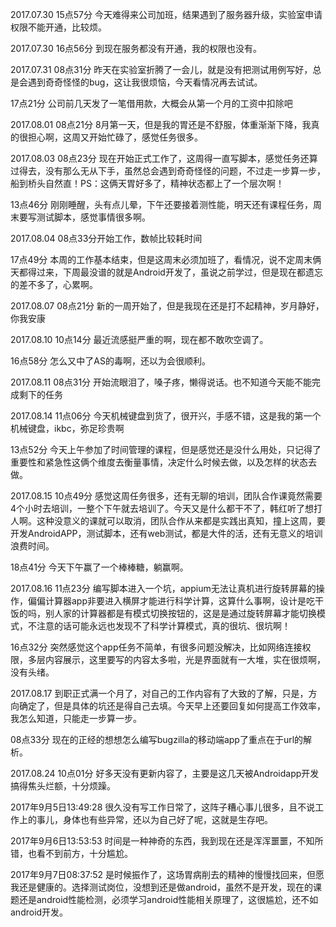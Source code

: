 2017.07.30 15点57分 今天难得来公司加班，结果遇到了服务器升级，实验室申请权限不能开通，比较烦。

2017.07.30 16点56分 到现在服务都没有开通，我的权限也没有。

2017.07.31 08点31分 昨天在实验室折腾了一会儿，就是没有把测试用例写好，总是会遇到奇奇怪怪的bug，这让我很烦恼，今天看情况再去试试。

17点21分 公司前几天发了一笔借用款，大概会从第一个月的工资中扣除吧

2017.08.01 08点21分 8月第一天，但是我的胃还是不舒服，体重渐渐下降，我真的很担心啊，这周又开始忙碌了，感觉任务很多。

2017.08.03 08点23分 现在开始正式工作了，这周得一直写脚本，感觉任务还算过得去，没有那么无从下手，虽然总会遇到奇奇怪怪的问题，不过走一步算一步，船到桥头自然直！PS：这俩天胃好多了，精神状态都上了一个层次啊！

13点46分 刚刚睡醒，头有点儿晕，下午还要接着测性能，明天还有课程任务，周末要写测试脚本，感觉事情很多啊。

2017.08.04 08点33分开始工作，数帧比较耗时间

17点49分 本周的工作基本结束，但是这周末必须加班了，看情况，说不定周末俩天都得过来，下周最没谱的就是Android开发了，虽说之前学过，但是现在都遗忘的差不多了，心累啊。

2017.08.07 08点21分 新的一周开始了，但是我现在还是打不起精神，岁月静好，你我安康

2017.08.10 10点14分 最近流感挺严重的啊，现在都不敢吹空调了。

16点58分 怎么又中了AS的毒啊，还以为会很顺利。

2017.08.11 08点31分 开始流眼泪了，嗓子疼，懒得说话。也不知道今天能不能完成剩下的任务

2017.08.14 11点06分 今天机械键盘到货了，很开兴，手感不错，这是我的第一个机械键盘，ikbc，弥足珍贵啊

13点52分 今天上午参加了时间管理的课程，但是感觉还是没什么用处，只记得了重要性和紧急性这俩个维度去衡量事情，决定什么时候去做，以及怎样的状态去做。

2017.08.15 10点49分 感觉这周任务很多，还有无聊的培训，团队合作课竟然需要4个小时去培训，一整个下午就去培训了。今天又是什么都干不了，韩红听了想打人啊。这种没意义的课就可以取消，团队合作从来都是实践出真知，撞上这周，要开发AndroidAPP，测试脚本，还有web测试，都是大件的活，还有无意义的培训浪费时间。

18点41分 今天下午赢了一个棒棒糖，躺赢啊。

2017.08.16 11点23分 编写脚本进入一个坑，appium无法让真机进行旋转屏幕的操作，偏偏计算器app非要进入横屏才能进行科学计算，这算什么事啊，设计是吃干饭的吗，别人家的计算器都是有模式切换按钮的，这是是通过旋转屏幕才能切换模式，不注意的话可能永远也发现不了科学计算模式，真的很坑、很坑啊！

16点32分 突然感觉这个app任务不简单，有很多问题没解决，比如网络连接权限，多层内容展示，这里要写的内容太多啦，光是界面就有一大堆，实在很烦啊，没有头绪。

2017.08.17 到职正式满一个月了，对自己的工作内容有了大致的了解，只是，方向确定了，但是具体的坑还是得自己去填。今天早上还要回复如何提高工作效率，我怎么知道，只能走一步算一步。

08点33分 现在的正经的想想怎么编写bugzilla的移动端app了重点在于url的解析。

2017.08.24 10点01分 好多天没有更新内容了，主要是这几天被Androidapp开发搞得焦头烂额，十分烦躁。

2017年9月5日13:49:28 很久没有写工作日常了，这阵子糟心事儿很多，且不说工作上的事儿，身体也有些异常，还以为自己好了呢，这就是生存吧。

2017年9月6日13:53:53 时间是一种神奇的东西，我到现在还是浑浑噩噩，不知所错，也看不到前方，十分尴尬。

2017年9月7日08:37:52 是时候振作了，这场胃病削去的精神的慢慢找回来，但愿我还是健康的。选择测试岗位，没想到还是做android，虽然不是开发，现在的课题还是android性能检测，必须学习android性能相关原理了，这很尴尬，还不如android开发。